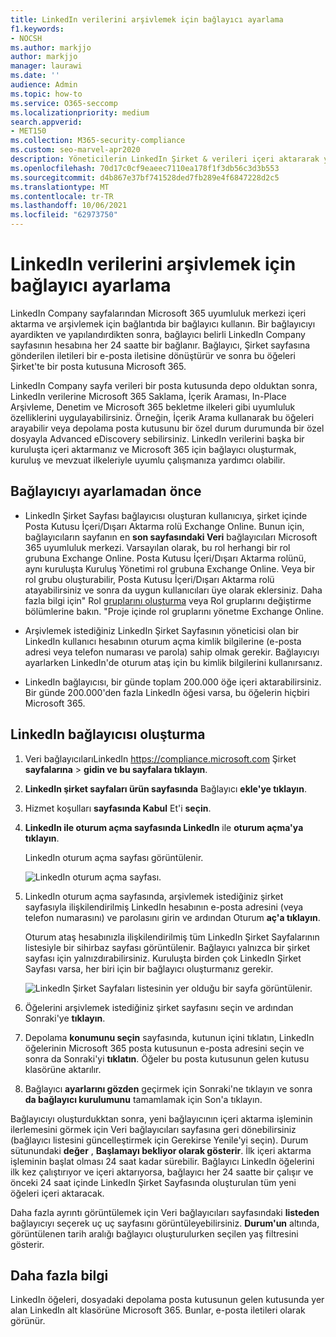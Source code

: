 ```yaml
---
title: LinkedIn verilerini arşivlemek için bağlayıcı ayarlama
f1.keywords:
- NOCSH
ms.author: markjjo
author: markjjo
manager: laurawi
ms.date: ''
audience: Admin
ms.topic: how-to
ms.service: O365-seccomp
ms.localizationpriority: medium
search.appverid:
- MET150
ms.collection: M365-security-compliance
ms.custom: seo-marvel-apr2020
description: Yöneticilerin LinkedIn Şirket & verileri içeri aktararak yerel bir bağlayıcı kullanarak yerel bir bağlayıcıyı nasıl ayar kuruluş Microsoft 365.
ms.openlocfilehash: 70d17c0cf9eaeec7110ea178f1f3db56c3d3b553
ms.sourcegitcommit: d4b867e37bf741528ded7fb289e4f6847228d2c5
ms.translationtype: MT
ms.contentlocale: tr-TR
ms.lasthandoff: 10/06/2021
ms.locfileid: "62973750"
---
```

# <a name="set-up-a-connector-to-archive-linkedin-data"></a>LinkedIn verilerini arşivlemek için bağlayıcı ayarlama

LinkedIn Company sayfalarından Microsoft 365 uyumluluk merkezi içeri aktarma ve arşivlemek için bağlantıda bir bağlayıcı kullanın. Bir bağlayıcıyı ayardikten ve yapılandırdikten sonra, bağlayıcı belirli LinkedIn Company sayfasının hesabına her 24 saatte bir bağlanır. Bağlayıcı, Şirket sayfasına gönderilen iletileri bir e-posta iletisine dönüştürür ve sonra bu öğeleri Şirket'te bir posta kutusuna Microsoft 365.

LinkedIn Company sayfa verileri bir posta kutusunda depo olduktan sonra, LinkedIn verilerine Microsoft 365 Saklama, İçerik Araması, In-Place Arşivleme, Denetim ve Microsoft 365 bekletme ilkeleri gibi uyumluluk özelliklerini uygulayabilirsiniz. Örneğin, İçerik Arama kullanarak bu öğeleri arayabilir veya depolama posta kutusunu bir özel durum durumunda bir özel dosyayla Advanced eDiscovery sebilirsiniz. LinkedIn verilerini başka bir kuruluşta içeri aktarmanız ve Microsoft 365 için bağlayıcı oluşturmak, kuruluş ve mevzuat ilkeleriyle uyumlu çalışmanıza yardımcı olabilir.

## <a name="before-you-set-up-a-connector"></a>Bağlayıcıyı ayarlamadan önce

- LinkedIn Şirket Sayfası bağlayıcısı oluşturan kullanıcıya, şirket içinde Posta Kutusu İçeri/Dışarı Aktarma rolü Exchange Online. Bunun için, bağlayıcıların sayfanın en **son sayfasındaki Veri** bağlayıcıları Microsoft 365 uyumluluk merkezi. Varsayılan olarak, bu rol herhangi bir rol grubuna Exchange Online. Posta Kutusu İçeri/Dışarı Aktarma rolünü, aynı kuruluşta Kuruluş Yönetimi rol grubuna Exchange Online. Veya bir rol grubu oluşturabilir, Posta Kutusu İçeri/Dışarı Aktarma rolü atayabilirsiniz ve sonra da uygun kullanıcıları üye olarak  eklersiniz. Daha fazla bilgi için" Rol [gruplarını oluşturma](/Exchange/permissions-exo/role-groups#create-role-groups) veya Rol [](/Exchange/permissions-exo/role-groups#modify-role-groups) gruplarını değiştirme bölümlerine bakın. "Proje içinde rol gruplarını yönetme Exchange Online.

- Arşivlemek istediğiniz LinkedIn Şirket Sayfasının yöneticisi olan bir LinkedIn kullanıcı hesabının oturum açma kimlik bilgilerine (e-posta adresi veya telefon numarası ve parola) sahip olmak gerekir. Bağlayıcıyı ayarlarken LinkedIn'de oturum ataş için bu kimlik bilgilerini kullanırsanız.

- LinkedIn bağlayıcısı, bir günde toplam 200.000 öğe içeri aktarabilirsiniz. Bir günde 200.000'den fazla LinkedIn öğesi varsa, bu öğelerin hiçbiri Microsoft 365.

## <a name="create-a-linkedin-connector"></a>LinkedIn bağlayıcısı oluşturma

1. Veri bağlayıcılarıLinkedIn <https://compliance.microsoft.com> Şirket **sayfalarına** >  **gidin ve bu sayfalara tıklayın**.

2. **LinkedIn şirket sayfaları ürün sayfasında** Bağlayıcı **ekle'ye tıklayın**.

3. Hizmet koşulları **sayfasında Kabul** Et'i **seçin**.

4. **LinkedIn ile oturum açma sayfasında LinkedIn** ile **oturum açma'ya tıklayın**.

   LinkedIn oturum açma sayfası görüntülenir.

   ![LinkedIn oturum açma sayfası.](../media/LinkedInSigninPage.png)

5. LinkedIn oturum açma sayfasında, arşivlemek istediğiniz şirket sayfasıyla ilişkilendirilmiş LinkedIn hesabının e-posta adresini (veya telefon numarasını) ve parolasını girin ve ardından Oturum **aç'a tıklayın**.

   Oturum ataş hesabınızla ilişkilendirilmiş tüm LinkedIn Şirket Sayfalarının listesiyle bir sihirbaz sayfası görüntülenir. Bağlayıcı yalnızca bir şirket sayfası için yalnızdırabilirsiniz. Kuruluşta birden çok LinkedIn Şirket Sayfası varsa, her biri için bir bağlayıcı oluşturmanız gerekir.

   ![LinkedIn Şirket Sayfaları listesinin yer olduğu bir sayfa görüntülenir.](../media/LinkedInSelectCompanyPage.png)

6. Öğelerini arşivlemek istediğiniz şirket sayfasını seçin ve ardından Sonraki'ye **tıklayın**.

7. Depolama **konumunu seçin** sayfasında, kutunun içini tıklatın, LinkedIn öğelerinin Microsoft 365 posta kutusunun e-posta adresini seçin ve sonra da Sonraki'yi **tıklatın**. Öğeler bu posta kutusunun gelen kutusu klasörüne aktarılır.

8. Bağlayıcı **ayarlarını gözden** geçirmek için Sonraki'ne tıklayın ve sonra **da bağlayıcı kurulumunu** tamamlamak için Son'a tıklayın.

Bağlayıcıyı oluşturdukktan sonra, yeni bağlayıcının içeri aktarma işleminin ilerlemesini görmek için Veri bağlayıcıları sayfasına geri dönebilirsiniz (bağlayıcı listesini güncelleştirmek için Gerekirse  Yenile'yi seçin). Durum sütunundaki **değer** , **Başlamayı bekliyor olarak gösterir**. İlk içeri aktarma işleminin başlat olması 24 saat kadar sürebilir. Bağlayıcı LinkedIn öğelerini ilk kez çalıştırıyor ve içeri aktarıyorsa, bağlayıcı her 24 saatte bir çalışır ve önceki 24 saat içinde LinkedIn Şirket Sayfasında oluşturulan tüm yeni öğeleri içeri aktaracak.

Daha fazla ayrıntı görüntülemek için Veri bağlayıcıları sayfasındaki **listeden** bağlayıcıyı seçerek uç uç sayfasını görüntüleyebilirsiniz. **Durum'un** altında, görüntülenen tarih aralığı bağlayıcı oluşturulurken seçilen yaş filtresini gösterir.

## <a name="more-information"></a>Daha fazla bilgi

LinkedIn öğeleri, dosyadaki depolama posta kutusunun gelen kutusunda yer alan LinkedIn alt klasörüne Microsoft 365. Bunlar, e-posta iletileri olarak görünür.